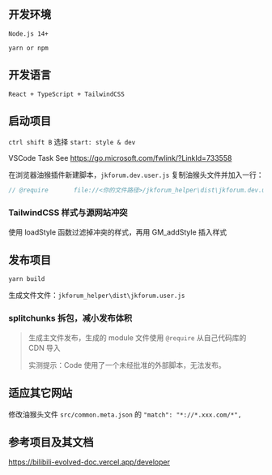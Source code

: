 ## 开发环境

`Node.js 14+`

`yarn or npm`

## 开发语言

`React + TypeScript + TailwindCSS`

## 启动项目

`ctrl shift B` 选择 `start: style & dev`

VSCode Task See https://go.microsoft.com/fwlink/?LinkId=733558

在浏览器油猴插件新建脚本，`jkforum.dev.user.js` 复制油猴头文件并加入一行：

```javascript
// @require       file://<你的文件路径>/jkforum_helper\dist\jkforum.dev.user.js
```

### TailwindCSS 样式与源网站冲突

使用 loadStyle 函数过滤掉冲突的样式，再用 GM_addStyle 插入样式

## 发布项目

`yarn build`

生成文件文件：`jkforum_helper\dist\jkforum.user.js`

### splitchunks 拆包，减小发布体积

> 生成主文件发布，生成的 module 文件使用 `@require` 从自己代码库的 CDN 导入
>
> 实测提示：Code 使用了一个未经批准的外部脚本，无法发布。

## 适应其它网站

修改油猴头文件 `src/common.meta.json` 的 `"match": "*://*.xxx.com/*",`

## 参考项目及其文档

https://bilibili-evolved-doc.vercel.app/developer
